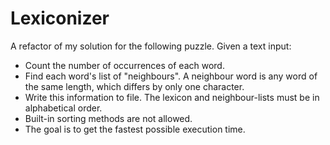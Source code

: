 # Lexiconizer
A refactor of my solution for the following puzzle. Given a text input:
- Count the number of occurrences of each word.
- Find each word's list of "neighbours". A neighbour word is any word of the same length, which differs by only one character.
- Write this information to file. The lexicon and neighbour-lists must be in alphabetical order.
- Built-in sorting methods are not allowed.
- The goal is to get the fastest possible execution time.